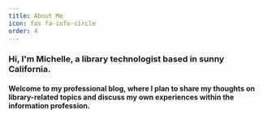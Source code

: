 ```yaml
---
title: About Me
icon: fas fa-info-circle
order: 4
---
```


### Hi, I'm Michelle, a library technologist based in sunny California. 

#### Welcome to my professional blog, where I plan to share my thoughts on library-related topics and discuss my own experiences within the information profession.
